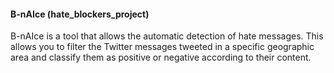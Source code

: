 #### B-nAIce (hate_blockers_project)

B-nAIce is a tool that allows the automatic detection of hate messages. This allows you to filter the Twitter messages tweeted in a specific geographic area and classify them as positive or negative according to their content.




